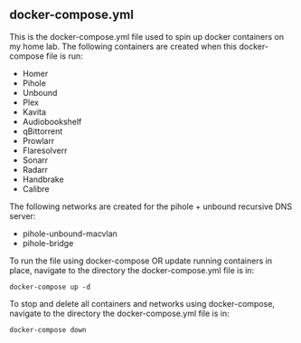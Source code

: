 ## docker-compose.yml

This is the docker-compose.yml file used to spin up docker containers on my home lab. The following containers are created when this docker-compose file is run:

- Homer
- Pihole
- Unbound
- Plex
- Kavita
- Audiobookshelf
- qBittorrent
- Prowlarr
- Flaresolverr
- Sonarr
- Radarr
- Handbrake
- Calibre

The following networks are created for the pihole + unbound recursive DNS server:

- pihole-unbound-macvlan
- pihole-bridge

To run the file using docker-compose OR update running containers in place, navigate to the directory the docker-compose.yml file is in:

```
docker-compose up -d
```

To stop and delete all containers and networks using docker-compose, navigate to the directory the docker-compose.yml file is in:

```
docker-compose down
```
